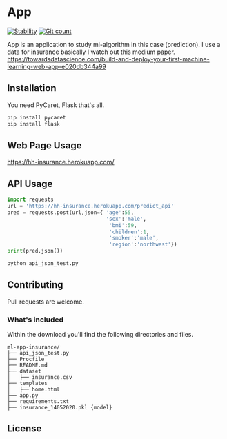 # App 
[![Stability](https://img.shields.io/badge/stability-stable-green.svg)](https://img.shields.io/badge/stability-stable-green.svg) [![Git count](http://hits.dwyl.com/hhaydar/ml-app-insurance.svg)](http://hits.dwyl.com/hhaydar/ml-app-insurance)

<!--
[![Documentation Status](https://readthedocs.org/projects/pip/badge/?version=stable)](http://pip.pypa.io/en/stable/?badge=stable)
[![PyPI version](https://badge.fury.io/py/pycaret.svg)](https://badge.fury.io/py/pycaret)
[![License](https://img.shields.io/pypi/l/ansicolortags.svg)](https://img.shields.io/pypi/l/ansicolortags.svg)
--> 

App is an application to study ml-algorithm in this case (prediction). I use a data for insurance basically I watch out this medium paper. 
https://towardsdatascience.com/build-and-deploy-your-first-machine-learning-web-app-e020db344a99 

## Installation

You need PyCaret, Flask that's all.

```bash
pip install pycaret
pip install flask
```

## Web Page Usage
https://hh-insurance.herokuapp.com/


## API Usage

```python
import requests
url = 'https://hh-insurance.herokuapp.com/predict_api'
pred = requests.post(url,json={ 'age':55,
                                'sex':'male',
                                 'bmi':59,
                                 'children':1,
                                 'smoker':'male',
                                 'region':'northwest'})
print(pred.json())
```

```python
python api_json_test.py
```

## Contributing
Pull requests are welcome.

### What's included

Within the download you'll find the following directories and files.

```
ml-app-insurance/
├── api_json_test.py
├── Procfile
├── README.md
├── dataset
│   ├── insurance.csv
├── templates
│   ├── home.html
├── app.py
├── requirements.txt
├── insurance_14052020.pkl {model}
```
## License
